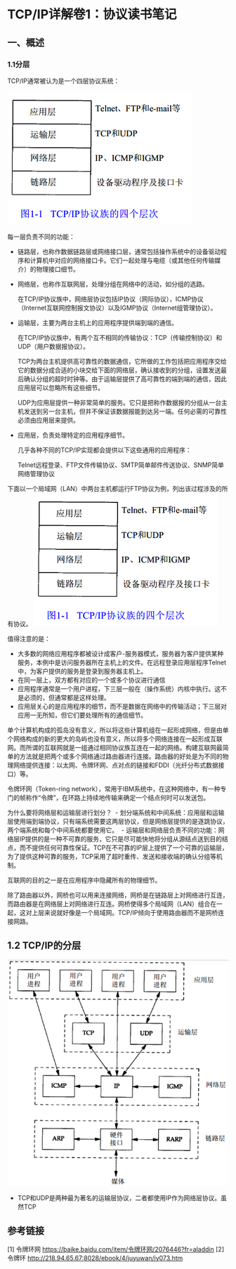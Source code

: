 # TCP/IP详解卷1：协议读书笔记
## 一、概述
### 1.1分层
TCP/IP通常被认为是一个四层协议系统：

![TCP/IP协议族的四个层次](https://github.com/18862601653/Learning/blob/master/images/tcpip/2018-04-10_093055.png)

每一层负责不同的功能：
- 链路层，也称作数据链路层或网络接口层，通常包括操作系统中的设备驱动程序和计算机中对应的网络接口卡。它们一起处理与电缆（或其他任何传输媒介）的物理接口细节。
- 网络层，也称作互联网层，处理分组在网络中的活动，如分组的选路。

  在TCP/IP协议族中，网络层协议包括IP协议（网际协议），ICMP协议（Internet互联网控制报文协议）以及IGMP协议（Internet组管理协议）。

- 运输层，主要为两台主机上的应用程序提供端到端的通信。

  在TCP/IP协议族中，有两个互不相同的传输协议：TCP（传输控制协议）和UDP（用户数据报协议）。

  TCP为两台主机提供高可靠性的数据通信，它所做的工作包括把应用程序交给它的数据分成合适的小块交给下面的网络层，确认接收到的分组，设置发送最后确认分组的超时时钟等。由于运输层提供了高可靠性的端到端的通信，因此应用层可以忽略所有这些细节。

  UDP为应用层提供一种非常简单的服务。它只是把称作数据报的分组从一台主机发送到另一台主机，但并不保证该数据报能到达另一端。任何必需的可靠性必须由应用层来提供。

- 应用层，负责处理特定的应用程序细节。

  几乎各种不同的TCP/IP实现都会提供以下这些通用的应用程序：

  Telnet远程登录、FTP文件传输协议、SMTP简单邮件传送协议、SNMP简单网络管理协议

下面以一个局域网（LAN）中两台主机都运行FTP协议为例，列出该过程涉及的所有协议。
![局域网上运行FTP的两台主机](https://github.com/18862601653/Learning/blob/master/images/tcpip/2018-04-10_093055.png)

值得注意的是：
- 大多数的网络应用程序都被设计成客户-服务器模式，服务器为客户提供某种服务，本例中是访问服务器所在主机上的文件。在远程登录应用层程序Telnet中，为客户提供的服务是登录到服务器主机上。
- 在同一层上，双方都有对应的一个或多个协议进行通信
- 应用程序通常是一个用户进程，下三层一般在（操作系统）内核中执行。这不是必须的，但通常都是这样处理。
- 应用层关心的是应用程序的细节，而不是数据在网络中的传输活动；下三层对应用一无所知，但它们要处理所有的通信细节。

单个计算机构成的孤岛没有意义，所以将这些计算机组在一起形成网络，但是由单个网络构成的新的更大的岛屿也没有意义，所以将多个网络连接在一起形成互联网。而所谓的互联网就是一组通过相同协议族互连在一起的网络。构建互联网最简单的方法就是把两个或多个网络通过路由器进行连接。路由器的好处是为不同的物理网络提供连接：以太网、令牌环网、点对点的链接和FDDI（光纤分布式数据接口）等。

令牌环网（Token-ring network），常用于IBM系统中，在这种网络中，有一种专门的帧称作“令牌”，在环路上持续地传输来确定一个结点何时可以发送包。

为什么要将网络层和运输层进行划分？
  - 划分端系统和中间系统：应用层和运输层使用端到端协议，只有端系统需要这两层协议，但是网络层提供的是逐跳协议，两个端系统和每个中间系统都要使用它。
  - 运输层和网络层负责不同的功能：网络层IP提供的是一种不可靠的服务，它只是尽可能快地将分组从源结点送到目的结点，而不提供任何可靠性保证。TCP在不可靠的IP层上提供了一个可靠的运输层，为了提供这种可靠的服务，TCP采用了超时重传、发送和接收端的确认分组等机制。

互联网的目的之一是在应用程序中隐藏所有的物理细节。

除了路由器以外，网桥也可以用来连接网络，网桥是在链路层上对网络进行互连，而路由器是在网络层上对网络进行互连。网桥使得多个局域网（LAN）组合在一起，这对上层来说就好像是一个局域网。TCP/IP倾向于使用路由器而不是网桥连接网路。

## 1.2 TCP/IP的分层

![TCP/IP协议族中不同层次的协议](https://github.com/18862601653/Learning/blob/master/images/tcpip/2018-04-16_084642.png)

- TCP和UDP是两种最为著名的运输层协议，二者都使用IP作为网络层协议。虽然TCP


## 参考链接
[1] 令牌环网 https://baike.baidu.com/item/令牌环网/2076446?fr=aladdin
[2] 令牌环 http://218.94.65.67:8028/ebook/4/juyuwan/jy073.htm
